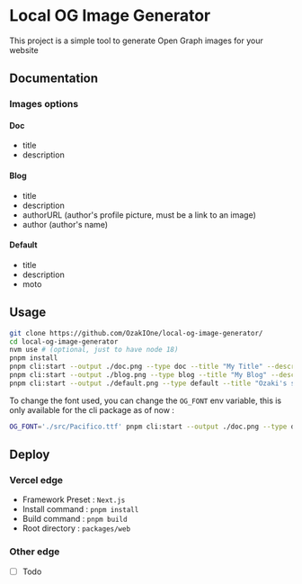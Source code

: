 # Local OG Image Generator

This project is a simple tool to generate Open Graph images for your website

## Documentation

### Images options

#### Doc

- title
- description

#### Blog

- title
- description
- authorURL (author's profile picture, must be a link to an image)
- author (author's name)

#### Default

- title
- description
- moto

## Usage

```bash
git clone https://github.com/OzakIOne/local-og-image-generator/
cd local-og-image-generator
nvm use # (optional, just to have node 18)
pnpm install
pnpm cli:start --output ./doc.png --type doc --title "My Title" --description "My description"
pnpm cli:start --output ./blog.png --type blog --title "My Blog" --description "My article" --authorURL "https://github.com/ozakione.png" --author "OzakIOne"
pnpm cli:start --output ./default.png --type default --title "Ozaki's site" --description "My website" --moto "I love coding"
```

To change the font used, you can change the `OG_FONT` env variable, this is only available for the cli package as of now :

```bash
OG_FONT='./src/Pacifico.ttf' pnpm cli:start --output ./doc.png --type doc --title "My Title" --description "My description"
```

## Deploy

### Vercel edge

- Framework Preset : `Next.js`
- Install command : `pnpm install`
- Build command : `pnpm build`
- Root directory : `packages/web`

### Other edge

- [ ] Todo
